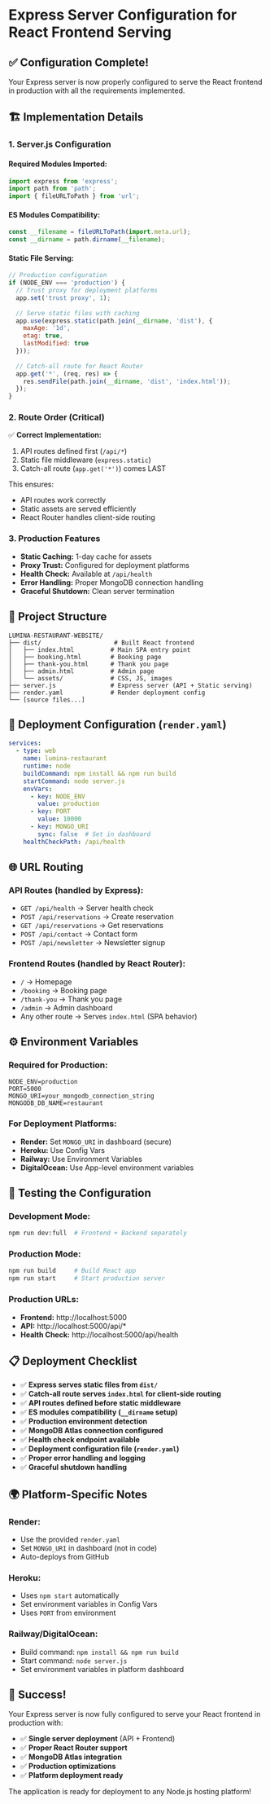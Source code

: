 # Express Server Configuration for React Frontend Serving

## ✅ **Configuration Complete!**

Your Express server is now properly configured to serve the React frontend in production with all the requirements implemented.

## 🏗️ **Implementation Details**

### **1. Server.js Configuration**

#### **Required Modules Imported:**
```javascript
import express from 'express';
import path from 'path';
import { fileURLToPath } from 'url';
```

#### **ES Modules Compatibility:**
```javascript
const __filename = fileURLToPath(import.meta.url);
const __dirname = path.dirname(__filename);
```

#### **Static File Serving:**
```javascript
// Production configuration
if (NODE_ENV === 'production') {
  // Trust proxy for deployment platforms
  app.set('trust proxy', 1);
  
  // Serve static files with caching
  app.use(express.static(path.join(__dirname, 'dist'), {
    maxAge: '1d',
    etag: true,
    lastModified: true
  }));
  
  // Catch-all route for React Router
  app.get('*', (req, res) => {
    res.sendFile(path.join(__dirname, 'dist', 'index.html'));
  });
}
```

### **2. Route Order (Critical)**

✅ **Correct Implementation:**
1. API routes defined first (`/api/*`)
2. Static file middleware (`express.static`)
3. Catch-all route (`app.get('*')`) comes LAST

This ensures:
- API routes work correctly
- Static assets are served efficiently
- React Router handles client-side routing

### **3. Production Features**

- **Static Caching:** 1-day cache for assets
- **Proxy Trust:** Configured for deployment platforms
- **Health Check:** Available at `/api/health`
- **Error Handling:** Proper MongoDB connection handling
- **Graceful Shutdown:** Clean server termination

## 📁 **Project Structure**

```
LUMINA-RESTAURANT-WEBSITE/
├── dist/                    # Built React frontend
│   ├── index.html          # Main SPA entry point
│   ├── booking.html        # Booking page
│   ├── thank-you.html      # Thank you page
│   ├── admin.html          # Admin page
│   └── assets/             # CSS, JS, images
├── server.js               # Express server (API + Static serving)
├── render.yaml             # Render deployment config
└── [source files...]
```

## 🚀 **Deployment Configuration (`render.yaml`)**

```yaml
services:
  - type: web
    name: lumina-restaurant
    runtime: node
    buildCommand: npm install && npm run build
    startCommand: node server.js
    envVars:
      - key: NODE_ENV
        value: production
      - key: PORT
        value: 10000
      - key: MONGO_URI
        sync: false  # Set in dashboard
    healthCheckPath: /api/health
```

## 🌐 **URL Routing**

### **API Routes (handled by Express):**
- `GET /api/health` → Server health check
- `POST /api/reservations` → Create reservation
- `GET /api/reservations` → Get reservations
- `POST /api/contact` → Contact form
- `POST /api/newsletter` → Newsletter signup

### **Frontend Routes (handled by React Router):**
- `/` → Homepage
- `/booking` → Booking page  
- `/thank-you` → Thank you page
- `/admin` → Admin dashboard
- Any other route → Serves `index.html` (SPA behavior)

## ⚙️ **Environment Variables**

### **Required for Production:**
```env
NODE_ENV=production
PORT=5000
MONGO_URI=your_mongodb_connection_string
MONGODB_DB_NAME=restaurant
```

### **For Deployment Platforms:**
- **Render:** Set `MONGO_URI` in dashboard (secure)
- **Heroku:** Use Config Vars
- **Railway:** Use Environment Variables
- **DigitalOcean:** Use App-level environment variables

## 🧪 **Testing the Configuration**

### **Development Mode:**
```bash
npm run dev:full  # Frontend + Backend separately
```

### **Production Mode:**
```bash
npm run build     # Build React app
npm run start     # Start production server
```

### **Production URLs:**
- **Frontend:** http://localhost:5000
- **API:** http://localhost:5000/api/*
- **Health Check:** http://localhost:5000/api/health

## 📋 **Deployment Checklist**

- ✅ **Express serves static files from `dist/`**
- ✅ **Catch-all route serves `index.html` for client-side routing**
- ✅ **API routes defined before static middleware**
- ✅ **ES modules compatibility (`__dirname` setup)**
- ✅ **Production environment detection**
- ✅ **MongoDB Atlas connection configured**
- ✅ **Health check endpoint available**
- ✅ **Deployment configuration file (`render.yaml`)**
- ✅ **Proper error handling and logging**
- ✅ **Graceful shutdown handling**

## 🌍 **Platform-Specific Notes**

### **Render:**
- Use the provided `render.yaml`
- Set `MONGO_URI` in dashboard (not in code)
- Auto-deploys from GitHub

### **Heroku:**
- Uses `npm start` automatically
- Set environment variables in Config Vars
- Uses `PORT` from environment

### **Railway/DigitalOcean:**
- Build command: `npm install && npm run build`
- Start command: `node server.js`
- Set environment variables in platform dashboard

## 🎉 **Success!**

Your Express server is now fully configured to serve your React frontend in production with:

- ✅ **Single server deployment** (API + Frontend)
- ✅ **Proper React Router support**
- ✅ **MongoDB Atlas integration**
- ✅ **Production optimizations**
- ✅ **Platform deployment ready**

The application is ready for deployment to any Node.js hosting platform!
